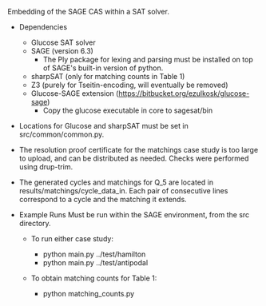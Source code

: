 Embedding of the SAGE CAS within a SAT solver.

* Dependencies
    * Glucose SAT solver
    * SAGE (version 6.3)
		* The Ply package for lexing and parsing must be installed on top of SAGE's built-in version of python.
	* sharpSAT (only for matching counts in Table 1)
	* Z3 (purely for Tseitin-encoding, will eventually be removed)
	* Glucose-SAGE extension (https://bitbucket.org/ezulkosk/glucose-sage)
	  	* Copy the glucose executable in core to sagesat/bin

* Locations for Glucose and sharpSAT must be set in src/common/common.py.

* The resolution proof certificate for the matchings case study is too large to upload, and can be distributed as needed. Checks were performed using drup-trim.

* The generated cycles and matchings for Q_5 are located in results/matchings/cycle_data_in. Each pair of consecutive lines correspond to a cycle and the matching it extends.

* Example Runs
	Must be run within the SAGE environment, from the src directory.

	* To run either case study:
		* python main.py ../test/hamilton
		* python main.py ../test/antipodal

	* To obtain matching counts for Table 1:
		* python matching_counts.py